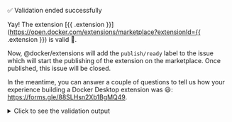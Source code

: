 :white_check_mark: Validation ended successfully

Yay! The extension [{{ .extension }}](https://open.docker.com/extensions/marketplace?extensionId={{ .extension }}) is valid :tada:.

Now, @docker/extensions will add the `publish/ready` label to the issue which will start the publishing of the extension on the marketplace.
Once published, this issue will be closed.

In the meantime, you can answer a couple of questions to tell us how your experience building a Docker Desktop extension was :smiley:: https://forms.gle/88SLHsn2Xb1BgMQ49.


<details>
<summary>Click to see the validation output</summary>

> {{ .validation_output }}
</details>
